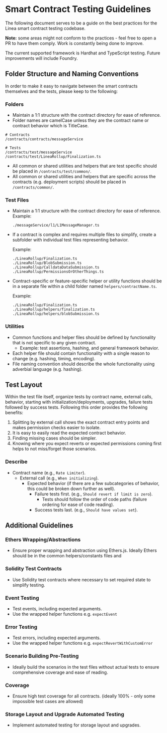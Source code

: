 # Smart Contract Testing Guidelines

The following document serves to be a guide on the best practices for the Linea smart contract testing codebase.

**Note:** some areas might not conform to the practices - feel free to open a PR to have them comply. Work is constantly being done to improve.

The current supported framework is Hardhat and TypeScript testing. Future improvements will include Foundry.

## Folder Structure and Naming Conventions

In order to make it easy to navigate between the smart contracts themselves and the tests, please keep to the following:

### Folders
- Maintain a 1:1 structure with the contract directory for ease of reference.
- Folder names are camelCase unless they are the contract name or contract behavior which is TitleCase.
```
# Contracts
/contracts/contracts/messageService

# Tests
/contracts/test/messageService
/contracts/test/LineaRollup/Finalization.ts
```

- All common or shared utilities and helpers that are test specific should be placed in `/contracts/test/common/`.
- All common or shared utilities and helpers that are specific across the contracts (e.g. deployment scripts) should be placed in `/contracts/common/`.

### Test Files
- Maintain a 1:1 structure with the contract directory for ease of reference.
 Example:
    ```plaintext
    ./messageService/l1/L1MessageManager.ts
    ```

- If a contract is complex and requires multiple files to simplify, create a subfolder with individual test files representing behavior.

    Example:
    ```plaintext
    ./LineaRollup/Finalization.ts
    ./LineaRollup/BlobSubmission.ts
    ./LineaRollup/CalldataDataSubmission.ts
    ./LineaRollup/PermissionsOrOtherThings.ts
    ```

- Contract-specific or feature-specific helper or utility functions should be in a separate file within a child folder named `helpers/contractName.ts`.

    Example:
    ```plaintext
    ./LineaRollup/Finalization.ts
    ./LineaRollup/helpers/finalization.ts
    ./LineaRollup/helpers/blobSubmission.ts
    ```

### Utilities
- Common functions and helper files should be defined by functionality that is not specific to any given contract.
    - Example: test assertions, hashing, and general framework behavior.
- Each helper file should contain functionality with a single reason to change (e.g. hashing, timing, encoding).
- File naming convention should describe the whole functionality using adverbial language (e.g. hashing).

## Test Layout
Within the test file itself, organize tests by contract name, external calls, behavior, starting with initialization/deployments, upgrades, failure tests followed by success tests. Following this order provides the following benefits:

1. Splitting by external call shows the exact contract entry points and makes permission checks easier to isolate.
2. It is easy to easily read the expected contract behavior.
3. Finding missing cases should be simpler.
4. Knowing where you expect reverts or expected permissions coming first helps to not miss/forget those scenarios.

### Describe
- Contract name (e.g., `Rate Limiter`).
    - External call (e.g., `When initializing`).
        - Expected behavior (if there are a few subcategories of behavior, this could be broken down further as well).
            - Failure tests first.  (e.g., `Should revert if limit is zero`).
                - Tests should follow the order of code paths (failure ordering for ease of code reading).
            - Success tests last. (e.g., `Should have values set`).

## Additional Guidelines

### Ethers Wrapping/Abstractions
- Ensure proper wrapping and abstraction using Ethers.js. Ideally Ethers should be in the common helpers/constants files and

### Solidity Test Contracts
- Use Solidity test contracts where necessary to set required state to simplify testing.

### Event Testing
- Test events, including expected arguments.
- Use the wrapped helper functions e.g. `expectEvent`

### Error Testing
- Test errors, including expected arguments.
- Use the wrapped helper functions e.g. `expectRevertWithCustomError`

### Scenario Building Pre-Testing
- Ideally build the scenarios in the test files without actual tests to ensure comprehensive coverage and ease of reading.

### Coverage
- Ensure high test coverage for all contracts. (ideally 100% - only some impossible test cases are allowed)

### Storage Layout and Upgrade Automated Testing
- Implement automated testing for storage layout and upgrades.
